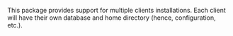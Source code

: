 This package provides support for multiple clients installations. Each client will have their own
database and home directory (hence, configuration, etc.).
